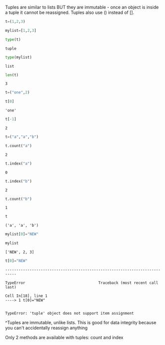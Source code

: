 Tuples are similar to lists BUT they are immutable - once an object is inside a tuple it cannot be reassigned. Tuples also use () instead of [].


```python
t=(1,2,3)
```


```python
mylist=[1,2,3]
```


```python
type(t)
```




    tuple




```python
type(mylist)
```




    list




```python
len(t)
```




    3




```python
t=("one",2)
```


```python
t[0]
```




    'one'




```python
t[-1]
```




    2




```python
t=("a","a","b")
```


```python
t.count("a")
```




    2




```python
t.index("a")
```




    0




```python
t.index("b")
```




    2




```python
t.count("b")
```




    1




```python
t
```




    ('a', 'a', 'b')




```python
mylist[0]="NEW"
```


```python
mylist
```




    ['NEW', 2, 3]




```python
t[0]="NEW"
```


    ---------------------------------------------------------------------------

    TypeError                                 Traceback (most recent call last)

    Cell In[18], line 1
    ----> 1 t[0]="NEW"


    TypeError: 'tuple' object does not support item assignment


^Tuples are immutable, unlike lists. This is good for data integrity because you can't accidentally reassign anything

Only 2 methods are available with tuples: count and index


```python

```
